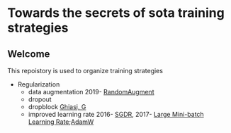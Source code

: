 # Towards the secrets of sota training strategies
## Welcome
This repoistory is used to organize training strategies 
- Regularization
  - data augmentation 2019- <a href="https://arxiv.org/abs/1909.13719">RandomAugment</a>
  - dropout
  - dropblock <a href="https://arxiv.org/abs/1810.12890">Ghiasi, G</a>
  - improved learning rate 2016- <a href="https://arxiv.org/abs/1608.03983">SGDR</a>, 2017- <a href="https://arxiv.org/abs/1706.02677">Large Mini-batch Learning Rate</a>;<a href='https://arxiv.org/abs/1711.05101'>AdamW</a>
